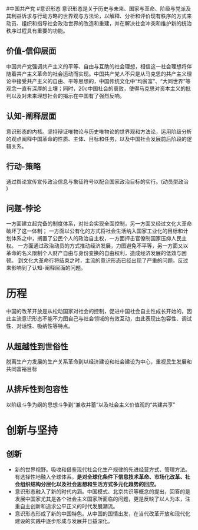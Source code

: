 #中国共产党 #意识形态
意识形态是关于历史与未来、国家与革命、阶级与党派及其利益诉求与行动方略的世界观与方法论，以解释、分析和评价现有秩序的方式来动员、组织和指导社会政治世界的改造和重建，并在解决社会冲突和维护新的统治秩序过程具有重要的功能。

## 价值-信仰层面
中国共产党强调共产主义的平等、自由与互助的社会理想，相信这一社会理想将伴随着共产主义革命的社会运动而实现。中国共产党人不只是从马克思的共产主义理论中接受共产主义的自由、平等思想的，中国传统文化中“均贫富”、“大同世界”等观念一直有深厚的土壤；同时，20c中国社会的衰败，使得马克思对资本主义的批判以及对未来理想社会的揭示在中国有了强烈反响。
## 认知-阐释层面
意识形态的内核。坚持辩证唯物论与历史唯物论的世界观和方法论，运用阶级分析的观点阐释中国革命的性质、主体、目标和任务，以及中国社会发展前后阶段的逻辑关系。
## 行动-策略
通过舆论宣传宣传政治信息与象征符号以配合国家政治目标的实行。(动员型政治
)
## 问题-悖论
一方面建立起完备的制度体系，对社会实现全面控制，另一方面又经过文化大革命破坏了这一体制；
一方面以公有化的方式将社会生活纳入国家工业化的目标和计划体系之中，搁置了公民个人的政治自主权，一方面抨击官僚制国家压抑人民主权。
一方面通过政治动员的方式推动经济发展，力图避免不平等，另一方面又以革命的名义限制个人财产自由与身份变换的自由权利，造成经济发展的低效与困顿。
到文化大革命行将结束之时，主流的意识形态已经出现了严重的问题，反过来影响到了认知-阐释层面的问题。
# 历程
中国的改革开放是从松动国家对社会的控制，促进中国社会自主性成长开始的，因此主流意识形态不能不力图自己与社会领域的有效互动，由此表现出包容性、调试性、对话性、吸纳性等特点。
## 从超越性到世俗性
脱离生产力发展的生产关系革命到以经济建设和社会建设为中心，重视民生发展和共同富裕目标
## 从排斥性到包容性
以阶级斗争为纲的思想斗争到“兼收并蓄”以及社会主义价值观的“共建共享”
# 创新与坚持
## 创新
- 新的世界视野。吸收和借鉴现代社会化生产规律的先进经营方式、管理方法。有选择性地融入全球体系。**是对全球化条件下信息技术革命、市场化改革、社会组织结构分层化以及社会思想和生活方式多元化趋势的回应。**
- 意识形态融入了新的时代内涵。中国模式、北京共识等概念的提出，回答的是发展中国家尤其是各个社会主义国家所面临的问题，更是反映了以人为本，注重自主创新和追求公平正义的时代发展潮流。
- 意识形态形成了新的中国特色。从中国的国情出发，在当代改革开放和现代化建设的实践中逐步形成与发展并日益深化。

